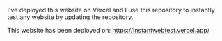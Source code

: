 I've deployed this website on Vercel and I use this repository to instantly test any website by updating the repository.

This website has been deployed on: https://instantwebtest.vercel.app/
